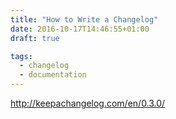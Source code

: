 ```yaml
---
title: "How to Write a Changelog"
date: 2016-10-17T14:46:55+01:00
draft: true

tags: 
  - changelog
  - documentation
---
```


http://keepachangelog.com/en/0.3.0/
